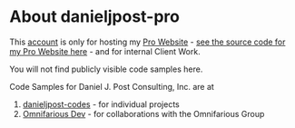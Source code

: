 # About danieljpost-pro

This [account]() is only for hosting my [Pro Website](https://danieljpost.pro) - [see the source code for my Pro Website here](https://github.com/danieljpost-pro/danieljpost-pro.github.io) - and for internal Client Work.

You will not find publicly visible code samples here.

Code Samples for Daniel J. Post Consulting, Inc. are at

1.  [danieljpost-codes](https://github.com/danieljpost-codes) - for individual projects
1.  [Omnifarious Dev](https://bitbucket.org/account/user/omnifariousdev/projects/CS) - for collaborations with the Omnifarious Group
